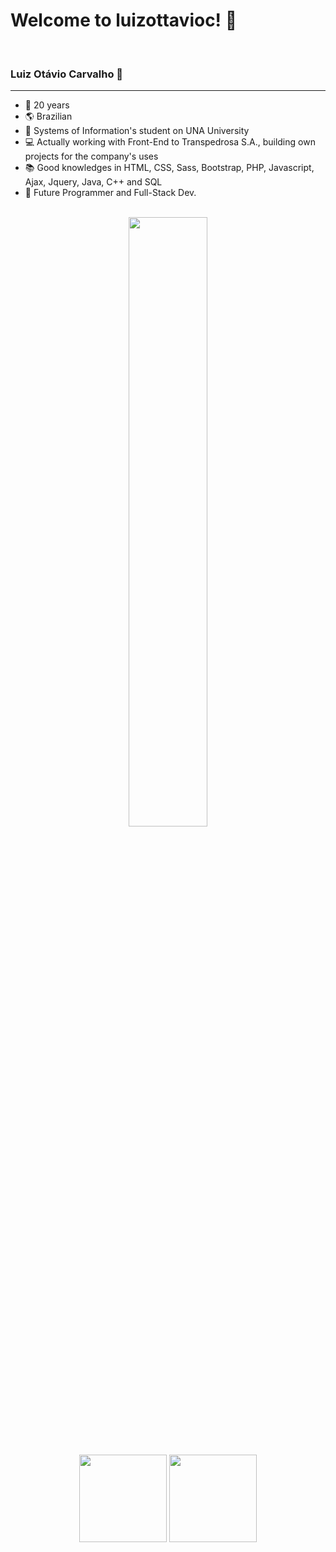 <h1> Welcome to luizottavioc! 🎉</h1>
<br>
<h3> Luiz Otávio Carvalho 📌 </h3>
<hr>

+ 🎈 20 years
+ 🌎 Brazilian <br>
+ 🏫 Systems of Information's student on UNA University <br>
+ 💻 Actually working with Front-End to Transpedrosa S.A., building own projects for the company's uses <br>
+ 📚 Good knowledges in HTML, CSS, Sass, Bootstrap, PHP, Javascript, Ajax, Jquery, Java, C++ and SQL
+ 👾 Future Programmer and Full-Stack Dev.<br><br>

<div align="center">
  <img height="50%" src="https://user-images.githubusercontent.com/89395176/134428146-d7c18075-6fd4-4cc8-a31d-14625f70b627.gif"
</div>
  
##

<div align="center">
  <img height="140em" src="https://github-readme-stats.vercel.app/api?username=luizottavioc&show_icons=true&theme=dracula&include_all_commits=true&count_private=true"/>
  <img height="140em" src="https://github-readme-stats.vercel.app/api/top-langs/?username=luizottavioc&layout=compact&langs_count=7&theme=dracula"/>
</div>
  

